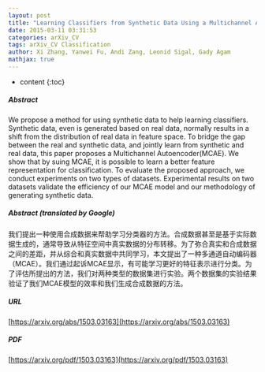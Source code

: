 ```yaml
---
layout: post
title: "Learning Classifiers from Synthetic Data Using a Multichannel Autoencoder"
date: 2015-03-11 03:31:53
categories: arXiv_CV
tags: arXiv_CV Classification
author: Xi Zhang, Yanwei Fu, Andi Zang, Leonid Sigal, Gady Agam
mathjax: true
---
```


* content
{:toc}

##### Abstract
We propose a method for using synthetic data to help learning classifiers. Synthetic data, even is generated based on real data, normally results in a shift from the distribution of real data in feature space. To bridge the gap between the real and synthetic data, and jointly learn from synthetic and real data, this paper proposes a Multichannel Autoencoder(MCAE). We show that by suing MCAE, it is possible to learn a better feature representation for classification. To evaluate the proposed approach, we conduct experiments on two types of datasets. Experimental results on two datasets validate the efficiency of our MCAE model and our methodology of generating synthetic data.

##### Abstract (translated by Google)
我们提出一种使用合成数据来帮助学习分类器的方法。合成数据甚至是基于实际数据生成的，通常导致从特征空间中真实数据的分布转移。为了弥合真实和合成数据之间的差距，并从综合和真实数据中共同学习，本文提出了一种多通道自动编码器（MCAE）。我们通过起诉MCAE显示，有可能学习更好的特征表示进行分类。为了评估所提出的方法，我们对两种类型的数据集进行实验。两个数据集的实验结果验证了我们MCAE模型的效率和我们生成合成数据的方法。

##### URL
[https://arxiv.org/abs/1503.03163](https://arxiv.org/abs/1503.03163)

##### PDF
[https://arxiv.org/pdf/1503.03163](https://arxiv.org/pdf/1503.03163)

